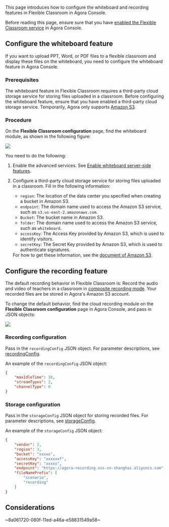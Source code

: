 This page introduces how to configure the whiteboard and recording features in Flexible Classroom in Agora Console.

<div class="alert info">Before reading this page, ensure sure that you have <a href="/en/agora-class/agora_class_enable" target="_blank">enabled the Flexible Classroom service</a> in Agora Console.</div>

## Configure the whiteboard feature

If you want to upload PPT, Word, or PDF files to a flexible classroom and display these files on the whiteboard, you need to configure the whiteboard feature in Agora Console.

### Prerequisites

The whiteboard feature in Flexible Classroom requires a third-party cloud storage service for storing files uploaded in a classroom. Before configuring the whiteboard feature, ensure that you have enabled a third-party cloud storage service. Temporarily, Agora only supports <a href="https://aws.amazon.com/s3/?nc1=h_ls" target="_blank">Amazon S3</a>.

### Procedure

On the **Flexible Classroom configuration** page, find the whiteboard module, as shown in the following figure:

![](https://web-cdn.agora.io/docs-files/1641366278596)

You need to do the following:

1. Enable the advanced services. See <a href="/en/whiteboard/enable_whiteboard#enable-whiteboard-server-side-features" target="_blank">Enable whiteboard server-side features</a>.

2. Configure a third-party cloud storage service for storing files uploaded in a classroom. Fill in the following information:
      - `region`: The location of the data center you specified when creating a bucket in Amazon S3.
      - `endpoint`: The domain name used to access the Amazon S3 service, such as `s3.us-east-2.amazonaws.com`.
      - `Bucket`: The bucket name in Amazon S3.
      - `folder`: The domain name used to access the Amazon S3 service, such as `whiteboard`.
      - `accessKey`: The Access Key provided by Amazon S3, which is used to identify visitors.
      - `secretKey`: The Secret Key provided by Amazon S3, which is used to authenticate signatures.

   <div class="alert info">For how to get these information, see the <a href="https://docs.aws.amazon.com/AmazonS3/latest/userguide/Welcome.html" target="_blank">document of Amazon S3</a>.</div>

## Configure the recording feature

The default recording behavior in Flexible Classroom is: Record the audio and video of teachers in a classroom in <a href="/en/cloud-recording/cloud_recording_composite_mode?platform=RESTful" target="_blank">composite recording mode</a>. Your recorded files are be stored in Agora's Amazon S3 account.

To change the default behavior, find the cloud recording module on the **Flexible Classroom configuration** page in Agora Console, and pass in JSON objects:

![](https://web-cdn.agora.io/docs-files/1641368314262)

### Recording configuration

Pass in the `recordingConfig` JSON object. For parameter descriptions, see <a href="/en/cloud-recording/cloud_recording_api_start?platform=RESTful#recordingConfig" target="_blank">recordingConfig</a>.

An example of the `recordingConfig` JSON object:

```json
{
    "maxIdleTime": 30,
    "streamTypes": 2,
    "channelType": 0
}
```

### Storage configuration

Pass in the `storageConfig` JSON object for storing recorded files. For parameter descriptions, see <a href="/en/cloud-recording/cloud_recording_api_start?platform=RESTful#storageConfig" target="_blank">storageConfig</a>.

An example of the `storageConfig` JSON object:

```json
{
    "vendor": 2,
    "region": 3,
    "bucket": "xxxxx",
    "accessKey": "xxxxxxf",
    "secretKey": "xxxxx",
    "endpoint": "https://agora-recording.oss-cn-shanghai.aliyuncs.com",
    "fileNamePrefix": [
        "scenario",
        "recording"
    ]
}
```

## Considerations

~8a061720-080f-11ed-a46a-e58831549a58~